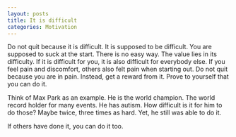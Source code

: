 ```yaml
---
layout: posts
title: It is difficult
categories: Motivation
---
```


Do not quit because it is difficult. It is supposed to be difficult. You are supposed to suck at the start. There is no easy way. The value lies in its difficulty. If it is difficult for you, it is also difficult for everybody else. If you feel pain and discomfort, others also felt pain when starting out. Do not quit because you are in pain. Instead, get a reward from it. Prove to yourself that you can do it.



Think of Max Park as an example. He is the world champion. The world record holder for many events. He has autism. How difficult is it for him to do those? Maybe twice, three times as hard. Yet, he still was able to do it.



If others have done it, you can do it too.